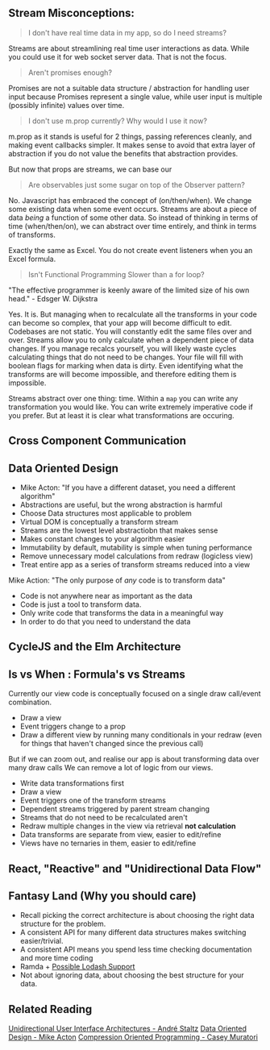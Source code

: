 Stream Misconceptions: 
----------------------

> I don't have real time data in my app, so do I need streams?

Streams are about streamlining real time user interactions as data.
While you could use it for web socket server data.  That is not the focus.

> Aren't promises enough?

Promises are not a suitable data structure / abstraction for handling user input
because Promises represent a single value, while user input is multiple (possibly infinite) 
values over time.

> I don't use m.prop currently?  Why would I use it now?

m.prop as it stands is useful for 2 things, passing references cleanly, and making event callbacks simpler.
It makes sense to avoid that extra layer of abstraction if you do not value the benefits that abstraction provides.

But now that props are streams, we can base our 

> Are observables just some sugar on top of the Observer pattern?

No.  Javascript has embraced the concept of (on/then/when).  We change some existing data when some event occurs.
Streams are about a piece of data *being* a function of some other data.  So instead of thinking in terms of time (when/then/on),
we can abstract over time entirely, and think in terms of transforms.

Exactly the same as Excel.  You do not create event listeners when you an Excel formula.

> Isn't Functional Programming Slower than a for loop?

"The effective programmer is keenly aware of the limited size of his own head." - Edsger W. Dijkstra

Yes.  It is.  But managing when to recalculate all the transforms in your code can become so complex, that your app will
become difficult to edit.  Codebases are not static.  You will constantly edit the same files over and over.
Streams allow you to only calculate when a dependent piece of data changes.  If you manage recalcs yourself, you will likely
waste cycles calculating things that do not need to be changes.  Your file will fill with boolean flags for marking when data is dirty.  Even identifying what the transforms are will become impossible, and therefore editing them is impossible.

Streams abstract over one thing: time.  Within a `map` you can write any transformation you would like.  You can write extremely 
imperative code if you prefer.  But at least it is clear what transformations are occuring.


Cross Component Communication
-----------------------------

Data Oriented Design
--------------------

- Mike Acton: "If you have a different dataset, you need a different algorithm"
- Abstractions are useful, but the wrong abstraction is harmful
- Choose Data structures most applicable to problem
- Virtual DOM is conceptually a transform stream
- Streams are the lowest level abstractiobn that makes sense
- Makes constant changes to your algorithm easier
- Immutability by default, mutability is simple when tuning performance
- Remove unnecessary model calculations from redraw (logicless view)
- Treat entire app as a series of transform streams reduced into a view

Mike Action: "The only purpose of *any* code is to transform data"

- Code is not anywhere near as important as the data
- Code is just a tool to transform data.
- Only write code that transforms the data in a meaningful way
- In order to do that you need to understand the data

CycleJS and the Elm Architecture
--------------------------------

Is vs When : Formula's vs Streams
---------------------------------

Currently our view code is conceptually focused on a single draw call/event combination.

- Draw a view
- Event triggers change to a prop
- Draw a different view by running many conditionals in your redraw (even for things that haven't changed since the previous call)

But if we can zoom out, and realise our app is about transforming data over many draw calls
We can remove a lot of logic from our views.

- Write data transformations first
- Draw a view
- Event triggers one of the transform streams
- Dependent streams triggered by parent stream changing
- Streams that do not need to be recalculated aren't
- Redraw multiple changes in the view via retrieval **not calculation**
- Data transforms are separate from view, easier to edit/refine
- Views have no ternaries in them, easier to edit/refine


React, "Reactive" and "Unidirectional Data Flow"
------------------------------------------------


Fantasy Land (Why you should care)
----------------------------------

- Recall picking the correct architecture is about choosing the right data structure for the problem.
- A consistent API for many different data structures makes switching easier/trivial.
- A consistent API means you spend less time checking documentation and more time coding
- Ramda + [Possible Lodash Support](https://github.com/lodash/lodash/issues/2406)
- Not about ignoring data, about choosing the best structure for your data.

Related Reading
---------------

[Unidirectional User Interface Architectures - André Staltz](http://staltz.com/unidirectional-user-interface-architectures.html)
[Data Oriented Design - Mike Acton](https://www.youtube.com/watch?v=rX0ItVEVjHc)
[Compression Oriented Programming - Casey Muratori](https://mollyrocket.com/casey/stream_0019.html)

